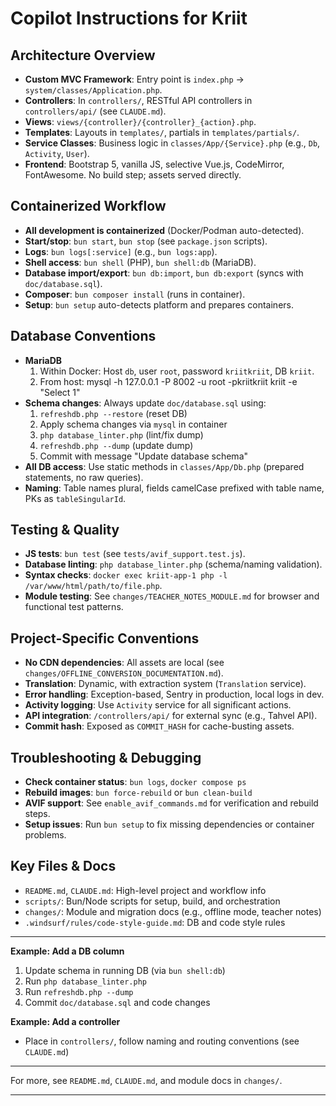 # Copilot Instructions for Kriit

## Architecture Overview

- **Custom MVC Framework**: Entry point is `index.php` → `system/classes/Application.php`.
- **Controllers**: In `controllers/`, RESTful API controllers in `controllers/api/` (see `CLAUDE.md`).
- **Views**: `views/{controller}/{controller}_{action}.php`.
- **Templates**: Layouts in `templates/`, partials in `templates/partials/`.
- **Service Classes**: Business logic in `classes/App/{Service}.php` (e.g., `Db`, `Activity`, `User`).
- **Frontend**: Bootstrap 5, vanilla JS, selective Vue.js, CodeMirror, FontAwesome. No build step; assets served directly.

## Containerized Workflow

- **All development is containerized** (Docker/Podman auto-detected).
- **Start/stop**: `bun start`, `bun stop` (see `package.json` scripts).
- **Logs**: `bun logs[:service]` (e.g., `bun logs:app`).
- **Shell access**: `bun shell` (PHP), `bun shell:db` (MariaDB).
- **Database import/export**: `bun db:import`, `bun db:export` (syncs with `doc/database.sql`).
- **Composer**: `bun composer install` (runs in container).
- **Setup**: `bun setup` auto-detects platform and prepares containers.

## Database Conventions
- **MariaDB**
  1. Within Docker: Host `db`, user `root`, password `kriitkriit`, DB `kriit`.
  2. From host: mysql -h 127.0.0.1 -P 8002 -u root -pkriitkriit kriit -e "Select 1"
- **Schema changes**: Always update `doc/database.sql` using:
  1. `refreshdb.php --restore` (reset DB)
  2. Apply schema changes via `mysql` in container
  3. `php database_linter.php` (lint/fix dump)
  4. `refreshdb.php --dump` (update dump)
  5. Commit with message "Update database schema"
- **All DB access**: Use static methods in `classes/App/Db.php` (prepared statements, no raw queries).
- **Naming**: Table names plural, fields camelCase prefixed with table name, PKs as `tableSingularId`.

## Testing & Quality

- **JS tests**: `bun test` (see `tests/avif_support.test.js`).
- **Database linting**: `php database_linter.php` (schema/naming validation).
- **Syntax checks**: `docker exec kriit-app-1 php -l /var/www/html/path/to/file.php`.
- **Module testing**: See `changes/TEACHER_NOTES_MODULE.md` for browser and functional test patterns.

## Project-Specific Conventions

- **No CDN dependencies**: All assets are local (see `changes/OFFLINE_CONVERSION_DOCUMENTATION.md`).
- **Translation**: Dynamic, with extraction system (`Translation` service).
- **Error handling**: Exception-based, Sentry in production, local logs in dev.
- **Activity logging**: Use `Activity` service for all significant actions.
- **API integration**: `/controllers/api/` for external sync (e.g., Tahvel API).
- **Commit hash**: Exposed as `COMMIT_HASH` for cache-busting assets.

## Troubleshooting & Debugging

- **Check container status**: `bun logs`, `docker compose ps`
- **Rebuild images**: `bun force-rebuild` or `bun clean-build`
- **AVIF support**: See `enable_avif_commands.md` for verification and rebuild steps.
- **Setup issues**: Run `bun setup` to fix missing dependencies or container problems.

## Key Files & Docs

- `README.md`, `CLAUDE.md`: High-level project and workflow info
- `scripts/`: Bun/Node scripts for setup, build, and orchestration
- `changes/`: Module and migration docs (e.g., offline mode, teacher notes)
- `.windsurf/rules/code-style-guide.md`: DB and code style rules

---

**Example: Add a DB column**

1. Update schema in running DB (via `bun shell:db`)
2. Run `php database_linter.php`
3. Run `refreshdb.php --dump`
4. Commit `doc/database.sql` and code changes

**Example: Add a controller**

- Place in `controllers/`, follow naming and routing conventions (see `CLAUDE.md`)

---

For more, see `README.md`, `CLAUDE.md`, and module docs in `changes/`.

---